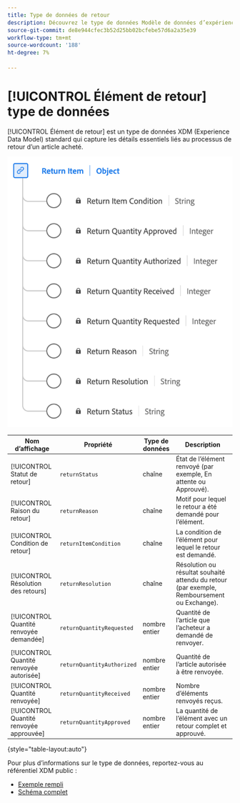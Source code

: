 ```yaml
---
title: Type de données de retour
description: Découvrez le type de données Modèle de données d’expérience d’élément de retour (XDM) .
source-git-commit: de8e944cfec3b52d25bb02bcfebe57d6a2a35e39
workflow-type: tm+mt
source-wordcount: '188'
ht-degree: 7%

---
```


# [!UICONTROL Élément de retour] type de données

[!UICONTROL Élément de retour] est un type de données XDM (Experience Data Model) standard qui capture les détails essentiels liés au processus de retour d’un article acheté.

![Schéma du type de données Article renvoyé.](../images/data-types/return-item.png)

| Nom d’affichage | Propriété | Type de données | Description |
|-----------------------------|------------------------------|-----------|--------------------------------------------------------|
| [!UICONTROL Statut de retour] | `returnStatus` | chaîne | État de l’élément renvoyé (par exemple, En attente ou Approuvé). |
| [!UICONTROL Raison du retour] | `returnReason` | chaîne | Motif pour lequel le retour a été demandé pour l’élément. |
| [!UICONTROL Condition de retour] | `returnItemCondition` | chaîne | La condition de l’élément pour lequel le retour est demandé. |
| [!UICONTROL Résolution des retours] | `returnResolution` | chaîne | Résolution ou résultat souhaité attendu du retour (par exemple, Remboursement ou Exchange). |
| [!UICONTROL Quantité renvoyée demandée] | `returnQuantityRequested` | nombre entier | Quantité de l’article que l’acheteur a demandé de renvoyer. |
| [!UICONTROL Quantité renvoyée autorisée] | `returnQuantityAuthorized` | nombre entier | Quantité de l’article autorisée à être renvoyée. |
| [!UICONTROL Quantité renvoyée] | `returnQuantityReceived` | nombre entier | Nombre d’éléments renvoyés reçus. |
| [!UICONTROL Quantité renvoyée approuvée] | `returnQuantityApproved` | nombre entier | La quantité de l’élément avec un retour complet et approuvé. |

{style="table-layout:auto"}

Pour plus d’informations sur le type de données, reportez-vous au référentiel XDM public :

* [Exemple rempli](https://github.com/adobe/xdm/blob/master/components/datatypes/returnitem.example.1.json)
* [Schéma complet](https://github.com/adobe/xdm/blob/master/components/datatypes/returnitem.schema.json)

